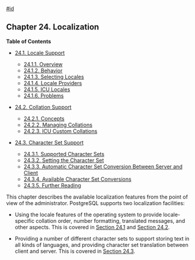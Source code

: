 [#id](#CHARSET)

## Chapter 24. Localization

**Table of Contents**

- [24.1. Locale Support](locale)

  - [24.1.1. Overview](locale#LOCALE-OVERVIEW)
  - [24.1.2. Behavior](locale#LOCALE-BEHAVIOR)
  - [24.1.3. Selecting Locales](locale#LOCALE-SELECTING-LOCALES)
  - [24.1.4. Locale Providers](locale#LOCALE-PROVIDERS)
  - [24.1.5. ICU Locales](locale#ICU-LOCALES)
  - [24.1.6. Problems](locale#LOCALE-PROBLEMS)

- [24.2. Collation Support](collation)

  - [24.2.1. Concepts](collation#COLLATION-CONCEPTS)
  - [24.2.2. Managing Collations](collation#COLLATION-MANAGING)
  - [24.2.3. ICU Custom Collations](collation#ICU-CUSTOM-COLLATIONS)

- [24.3. Character Set Support](multibyte)

  - [24.3.1. Supported Character Sets](multibyte#MULTIBYTE-CHARSET-SUPPORTED)
  - [24.3.2. Setting the Character Set](multibyte#MULTIBYTE-SETTING)
  - [24.3.3. Automatic Character Set Conversion Between Server and Client](multibyte#MULTIBYTE-AUTOMATIC-CONVERSION)
  - [24.3.4. Available Character Set Conversions](multibyte#MULTIBYTE-CONVERSIONS-SUPPORTED)
  - [24.3.5. Further Reading](multibyte#MULTIBYTE-FURTHER-READING)

This chapter describes the available localization features from the point of view of the administrator. PostgreSQL supports two localization facilities:

- Using the locale features of the operating system to provide locale-specific collation order, number formatting, translated messages, and other aspects. This is covered in [Section 24.1](locale) and [Section 24.2](collation).

- Providing a number of different character sets to support storing text in all kinds of languages, and providing character set translation between client and server. This is covered in [Section 24.3](multibyte).

